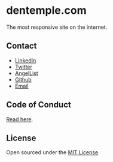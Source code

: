 # dentemple.com

The most responsive site on the internet.

## Contact

- [LinkedIn](https://www.linkedin.com/in/dentemple/)
- [Twitter](https://twitter.com/dentemple)
- [AngelList](https://angel.co/dentemple)
- [Github](https://github.com/dentemple)
- [Email](mailto:dev@dentemple.com)

## Code of Conduct

[Read here](CODE-OF-CONDUCT.md).

## License

Open sourced under the [MIT License](LICENSE).
